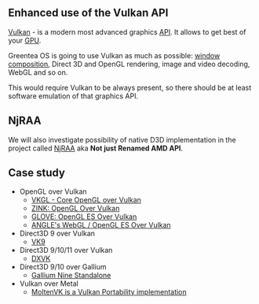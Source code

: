 ## Enhanced use of the Vulkan API

[Vulkan](https://en.wikipedia.org/wiki/Vulkan_(API)) - is a modern most advanced graphics [API](https://en.wikipedia.org/wiki/Application_programming_interface). It allows to get best of your [GPU](https://en.wikipedia.org/wiki/Graphics_processing_unit).

Greentea OS is going to use Vulkan as much as possible: [window composition](https://en.wikipedia.org/wiki/Compositing_window_manager), Direct 3D and OpenGL rendering, image and video decoding, WebGL and so on.

This would require Vulkan to be always present, so there should be at least software emulation of that graphics API.

## NjRAA

We will also investigate possibility of native D3D implementation in the project called [NjRAA](https://github.com/GreenteaOS/NjRAA) aka **Not just Renamed AMD API**.

## Case study

- OpenGL over Vulkan
  - [VKGL - Core OpenGL over Vulkan](https://github.com/kbiElude/VKGL)
  - [ZINK: OpenGL Over Vulkan](https://gitlab.freedesktop.org/kusma/mesa/commits/zink)
  - [GLOVE: OpenGL ES Over Vulkan](https://github.com/Think-Silicon/GLOVE)
  - [ANGLE's WebGL / OpenGL ES Over Vulkan](https://github.com/google/angle/tree/master/src/libANGLE/renderer/vulkan)
- Direct3D 9 over Vulkan
  - [VK9](https://github.com/disks86/VK9)
- Direct3D 9/10/11 over Vulkan
  - [DXVK](https://github.com/doitsujin/dxvk)
- Direct3D 9/10 over Gallium
  - [Gallium Nine Standalone](https://github.com/dhewg/nine)
- Vulkan over Metal
  - [MoltenVK is a Vulkan Portability implementation](https://github.com/KhronosGroup/MoltenVK)
